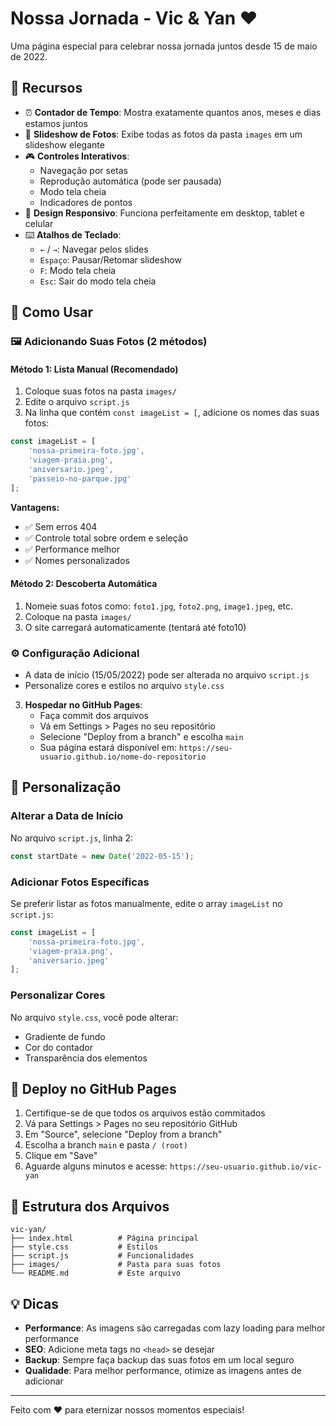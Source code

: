 # Nossa Jornada - Vic & Yan ❤️

Uma página especial para celebrar nossa jornada juntos desde 15 de maio de 2022.

## 🌟 Recursos

- ⏰ **Contador de Tempo**: Mostra exatamente quantos anos, meses e dias estamos juntos
- 📸 **Slideshow de Fotos**: Exibe todas as fotos da pasta `images` em um slideshow elegante
- 🎮 **Controles Interativos**: 
  - Navegação por setas
  - Reprodução automática (pode ser pausada)
  - Modo tela cheia
  - Indicadores de pontos
- 📱 **Design Responsivo**: Funciona perfeitamente em desktop, tablet e celular
- ⌨️ **Atalhos de Teclado**:
  - `←` / `→`: Navegar pelos slides
  - `Espaço`: Pausar/Retomar slideshow
  - `F`: Modo tela cheia
  - `Esc`: Sair do modo tela cheia

## 📁 Como Usar

### 🖼️ **Adicionando Suas Fotos (2 métodos)**

#### **Método 1: Lista Manual (Recomendado)**
1. Coloque suas fotos na pasta `images/`
2. Edite o arquivo `script.js`
3. Na linha que contém `const imageList = [`, adicione os nomes das suas fotos:
```javascript
const imageList = [
    'nossa-primeira-foto.jpg',
    'viagem-praia.png',
    'aniversario.jpeg',
    'passeio-no-parque.jpg'
];
```

**Vantagens:**
- ✅ Sem erros 404 
- ✅ Controle total sobre ordem e seleção
- ✅ Performance melhor
- ✅ Nomes personalizados

#### **Método 2: Descoberta Automática**
1. Nomeie suas fotos como: `foto1.jpg`, `foto2.png`, `image1.jpeg`, etc.
2. Coloque na pasta `images/`
3. O site carregará automaticamente (tentará até foto10)

### ⚙️ **Configuração Adicional**
   - A data de início (15/05/2022) pode ser alterada no arquivo `script.js`
   - Personalize cores e estilos no arquivo `style.css`

3. **Hospedar no GitHub Pages**:
   - Faça commit dos arquivos
   - Vá em Settings > Pages no seu repositório
   - Selecione "Deploy from a branch" e escolha `main`
   - Sua página estará disponível em: `https://seu-usuario.github.io/nome-do-repositorio`

## 🎨 Personalização

### Alterar a Data de Início
No arquivo `script.js`, linha 2:
```javascript
const startDate = new Date('2022-05-15');
```

### Adicionar Fotos Específicas
Se preferir listar as fotos manualmente, edite o array `imageList` no `script.js`:
```javascript
const imageList = [
    'nossa-primeira-foto.jpg',
    'viagem-praia.png',
    'aniversario.jpeg'
];
```

### Personalizar Cores
No arquivo `style.css`, você pode alterar:
- Gradiente de fundo
- Cor do contador
- Transparência dos elementos

## 🚀 Deploy no GitHub Pages

1. Certifique-se de que todos os arquivos estão commitados
2. Vá para Settings > Pages no seu repositório GitHub
3. Em "Source", selecione "Deploy from a branch"
4. Escolha a branch `main` e pasta `/ (root)`
5. Clique em "Save"
6. Aguarde alguns minutos e acesse: `https://seu-usuario.github.io/vic-yan`

## 📝 Estrutura dos Arquivos

```
vic-yan/
├── index.html          # Página principal
├── style.css           # Estilos
├── script.js           # Funcionalidades
├── images/             # Pasta para suas fotos
└── README.md           # Este arquivo
```

## 💡 Dicas

- **Performance**: As imagens são carregadas com lazy loading para melhor performance
- **SEO**: Adicione meta tags no `<head>` se desejar
- **Backup**: Sempre faça backup das suas fotos em um local seguro
- **Qualidade**: Para melhor performance, otimize as imagens antes de adicionar

---

Feito com ❤️ para eternizar nossos momentos especiais!
